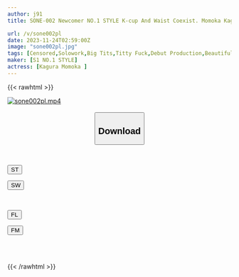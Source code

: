 ```yaml
---
author: j91
title: SONE-002 Newcomer NO.1 STYLE K-cup And Waist Coexist. Momoka Kagura AV Debut

url: /v/sone002pl
date: 2023-11-24T02:59:00Z
image: "sone002pl.jpg"
tags: [Censored,Solowork,Big Tits,Titty Fuck,Debut Production,Beautiful Girl	 ]
maker: [S1 NO.1 STYLE]
actress: [Kagura Momoka ]
---
```



{{< rawhtml >}}

<div class="video" data-videoid="b27VBx6yvdiPZol">
    <a href="javascript:;">
        <img src="/v/sone002pl/sone002pl.jpg" width="WIDTH" height="HEIGHT" alt="sone002pl.mp4" loading="lazy">
    </a>
</div>

<script type="text/javascript" src="https://j91.asia/asset/on-demand-st.js"></script>

<br>
  <link rel="stylesheet" href="https://j91.asia/asset/bs5.css">
  
  <center>
  <button class="btn btn-primary" type="button" data-bs-toggle="collapse" data-bs-target=".multi-collapse" aria-expanded="false" aria-controls="multiCollapseExample1 multiCollapseExample2"><h2>Download</h2></button></center>
</p>
<div class="row">
  <div class="col">
    <div class="collapse multi-collapse" id="multiCollapseExample1">
      <div class="card card-body">
	      	      <br>
<div class="buttons">  
<p><a href="https://streamtape.to/v/b27VBx6yvdiPZol" target="_blank"><button class="btn-hover color-3"><i class="fa fa-download"></i> ST</button></a></p>
<p><a href="https://flaswish.com/68zpmds2zfgj" target="_blank"><button class="btn-hover color-2"><i class="fa fa-download"></i> SW</button></a></p></div>
    </div>
  </div>
</div>
  <div class="col">
    <div class="collapse multi-collapse" id="multiCollapseExample2">
      <div class="card card-body">
	      <br>
<div class="buttons">
<p><a href="javascript:;" target="_blank"><button class="btn-hover color-9"><i class="fa fa-download"></i> FL</button></a></p>
<p><a href="javascript:;" target="_blank"><button class="btn-hover color-8"><i class="fa fa-download"></i> FM</button></a></p></div>
<br><br>
      </div>
    </div>
  </div>
</div>

{{< /rawhtml >}}
